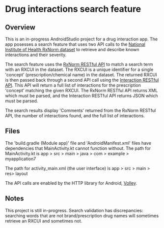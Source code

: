 # Drug interactions search feature

## Overview

<img align="right" src="">

This is an in-progress AndroidStudio project for a drug interaction app. The app posesses a search feature that uses two API calls to the [National Institute of Health RxNorm dataset](https://www.nlm.nih.gov/research/umls/rxnorm/index.html) to retrieve and describe known interactions and their severity.

The search feature uses the [RxNorm RESTful API](https://rxnav.nlm.nih.gov/RxNormAPIs.html#uLink=RxNorm_REST_getApproximateMatch) to match a search term with an RXCUI in the dataset. The RXCUI is a unique identifier for a single 'concept' (prescription/chemical name) in the dataset. The returned RXCUI is then passed back through a second API call using the [Interaction RESTful API](https://rxnav.nlm.nih.gov/InteractionAPIs.html#uLink=Interaction_REST_findDrugInteractions). This API will return a full list of interactions for the prescription 'concept' matching the given RXCUI. The RxNorm RESTful API returns XML which must be parsed, and the Interaction RESTful API returns JSON which must be parsed.

The search results display 'Comments' returned from the RxNorm RESTful API, the number of interactions found, and the full list of interactions.

## Files

The 'build.gradle (Module app)' file and 'AndroidManifest.xml' files have dependencies that MainActivity.kt cannot function without. The path for MainActivity.kt is app > src > main > java > com > example > myapplication7

The path for activity_main.xml (the user interface) is app > src > main > res> layout

The API calls are enabled by the HTTP library for Android, [Volley](https://github.com/google/volley).

## Notes

This project is still in-progress. Search validation has discrepancies: searching words that are not brand/prescription drug names will sometimes retrieve an RXCUI and sometimes not.
